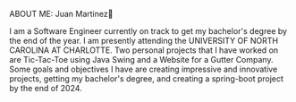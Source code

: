 ABOUT ME: Juan Martinez👋

I am a Software Engineer currently on track to get my bachelor's degree by the end of the year. I am presently attending the UNIVERSITY OF NORTH CAROLINA AT CHARLOTTE. Two personal projects that I have worked on are Tic-Tac-Toe using Java Swing and a Website for a Gutter Company. Some goals and objectives I have are creating impressive and innovative projects, getting my bachelor's degree, and creating a spring-boot project by the end of 2024.
